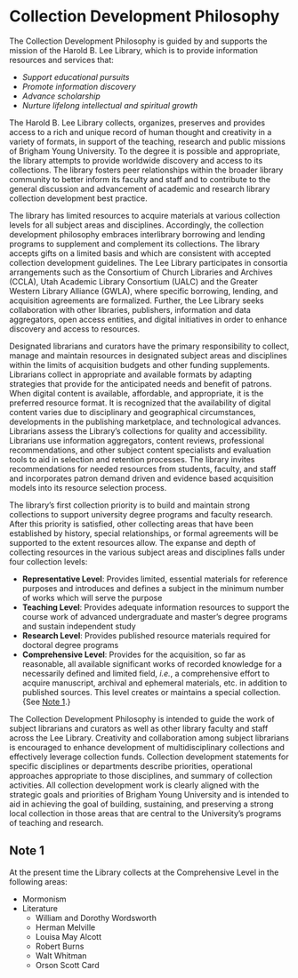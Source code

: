 ---
---

# Collection Development Philosophy

The Collection Development Philosophy is guided by and supports the mission of the Harold B. Lee Library, which is to provide information resources and services that:

* *Support educational pursuits*
* *Promote information discovery*
* *Advance scholarship*
* *Nurture lifelong intellectual and spiritual growth*

The Harold B. Lee Library collects, organizes, preserves and provides access to a rich and unique record of human thought and creativity in a variety of formats, in support of the teaching, research and public missions of Brigham Young University. To the degree it is possible and appropriate, the library attempts to provide worldwide discovery and access to its collections. The library fosters peer relationships within the broader library community to better inform its faculty and staff and to contribute to the general discussion and advancement of academic and research library collection development best practice.

The library has limited resources to acquire materials at various collection levels for all subject areas and disciplines. Accordingly, the collection development philosophy embraces interlibrary borrowing and lending programs to supplement and complement its collections. The library accepts gifts on a limited basis and which are consistent with accepted collection development guidelines. The Lee Library participates in consortia arrangements such as the Consortium of Church Libraries and Archives (CCLA), Utah Academic Library Consortium (UALC) and the Greater Western Library Alliance (GWLA), where specific borrowing, lending, and acquisition agreements are formalized. Further, the Lee Library seeks collaboration with other libraries, publishers, information and data aggregators, open access entities, and digital initiatives in order to enhance discovery and access to resources.

Designated librarians and curators have the primary responsibility to collect, manage and maintain resources in designated subject areas and disciplines within the limits of acquisition budgets and other funding supplements. Librarians collect in appropriate and available formats by adapting strategies that provide for the anticipated needs and benefit of patrons. When digital content is available, affordable, and appropriate, it is the preferred resource format. It is recognized that the availability of digital content varies due to disciplinary and geographical circumstances, developments in the publishing marketplace, and technological advances. Librarians assess the Library&rsquo;s collections for quality and accessibility. Librarians use information aggregators, content reviews, professional recommendations, and other subject content specialists and evaluation tools to aid in selection and retention processes. The library invites recommendations for needed resources from students, faculty, and staff and incorporates patron demand driven and evidence based acquisition models into its resource selection process.

The library&rsquo;s first collection priority is to build and maintain strong collections to support university degree programs and faculty research. After this priority is satisfied, other collecting areas that have been established by history, special relationships, or formal agreements will be supported to the extent resources allow. The expanse and depth of collecting resources in the various subject areas and disciplines falls under four collection levels:

* **Representative Level**: Provides limited, essential materials for reference purposes and introduces and defines a subject in the minimum number of works which will serve the purpose
* **Teaching Level**: Provides adequate information resources to support the course work of advanced undergraduate and master&rsquo;s degree programs and sustain independent study
* **Research Level**: Provides published resource materials required for doctoral degree programs
* **Comprehensive Level**: Provides for the acquisition, so far as reasonable, all available significant works of recorded knowledge for a necessarily defined and limited field, *i.e.*, a comprehensive effort to acquire manuscript, archival and ephemeral materials, etc. in addition to published sources. This level creates or maintains a special collection. {See [Note 1](#note1).}

The Collection Development Philosophy is intended to guide the work of subject librarians and curators as well as other library faculty and staff across the Lee Library. Creativity and collaboration among subject librarians is encouraged to enhance development of multidisciplinary collections and effectively leverage collection funds. Collection development statements for specific disciplines or departments describe priorities, operational approaches appropriate to those disciplines, and summary of collection activities. All collection development work is clearly aligned with the strategic goals and priorities of Brigham Young University and is intended to aid in achieving the goal of building, sustaining, and preserving a strong local collection in those areas that are central to the University&rsquo;s programs of teaching and research.

<a name="note1"></a>

## Note 1

At the present time the Library collects at the Comprehensive Level in the following areas:

* Mormonism
* Literature
    - William and Dorothy Wordsworth
    - Herman Melville
    - Louisa May Alcott
    - Robert Burns
    - Walt Whitman
    - Orson Scott Card
